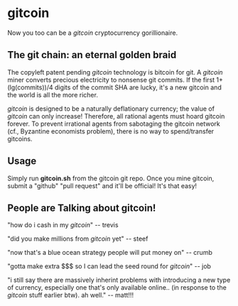 # gitcoin #

Now you too can be a _gitcoin_ cryptocurrency gorillionaire.

## The git chain: an eternal golden braid ##

The copyleft patent pending _gitcoin_ technology is bitcoin for git. A _gitcoin_ miner converts precious electricity to nonsense git commits. If the first 1+(lg(commits))/4 digits of the commit SHA are lucky, it's a new gitcoin and the world is all the more richer.

_gitcoin_ is designed to be a naturally deflationary currency; the value of _gitcoin_ can only increase!
Therefore, all rational agents must hoard gitcoin forever.
To prevent irrational agents from sabotaging the gitcoin network (cf., Byzantine economists problem), there is no way to spend/transfer gitcoins.

## Usage ##

Simply run **gitcoin.sh** from the gitcoin git repo. Once you mine gitcoin, submit a "github" "pull request" and it'll be official! It's that easy!

## People are Talking about gitcoin! ##

"how do i cash in my _gitcoin_" -- trevis

"did you make millions from _gitcoin_ yet" -- steef

"now that's a blue ocean strategy people will put money on" -- crumb

"gotta make extra $$$ so I can lead the seed round for _gitcoin_" -- job

"i still say there are massively inherint problems with introducing a new type of currency, especially one that's only available online.. (in response to the _gitcoin_ stuff earlier btw). ah well." -- matt!!!
